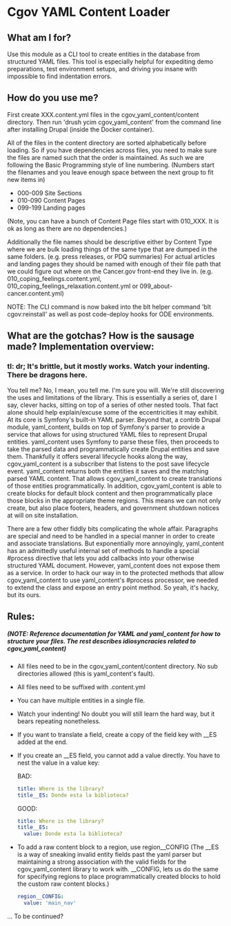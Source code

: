 # Cgov YAML Content Loader

## What am I for?

Use this module as a CLI tool to create entities in the database from structured YAML files.
This tool is especially helpful for expediting demo preparations, test environment setups, and driving you insane with impossible to find indentation errors.

## How do you use me?

First create XXX.content.yml files in the cgov_yaml_content/content directory. Then run 'drush ycim cgov_yaml_content' from the command line after installing Drupal (inside the Docker container).

All of the files in the content directory are sorted alphabetically before loading. So if you have dependencies across files, you need to make sure the files are named such that the order is maintained. As such we are following the Basic Programming style of line numbering. (Numbers start the filenames and you leave enough space between the next group to fit new items in)
* 000-009 Site Sections
* 010-090 Content Pages
* 099-199 Landing pages

(Note, you can have a bunch of Content Page files start with 010_XXX. It is ok as long as there are no dependencies.)

Additionally the file names should be descriptive either by Content Type where we are bulk loading things of the same type that are dumped in the same folders. (e.g. press releases, or PDQ summaries) For actual articles and landing pages they should be named with enough of their file path that we could figure out where on the Cancer.gov front-end they live in. (e.g. 010_coping_feelings.content.yml, 010_coping_feelings_relaxation.content.yml or 099_about-cancer.content.yml)


NOTE: The CLI command is now baked into the blt helper command 'blt cgov:reinstall' as well as post code-deploy hooks for ODE environments.

## What are the gotchas? How is the sausage made? Implementation overview:

### tl: dr; It's brittle, but it mostly works. Watch your indenting. There be dragons here.

You tell me? No, I mean, you tell me. I'm sure you will. We're still discovering the uses and limitations of the library. This is essentially a series of, dare I say, clever hacks, sitting on top of a series of other nested tools. That fact alone should help explain/excuse some of the eccentricities it may exhibit. At its core is Symfony's built-in YAML parser. Beyond that, a contrib Drupal module, yaml_content, builds on top of Symfony's parser to provide a service that allows for using structured YAML files to represent Drupal entities. yaml_content uses Symfony to parse these files, then proceeds to take the parsed data and programmatically create Drupal entities and save them. Thankfully it offers several lifecycle hooks along the way, cgov_yaml_content is a subscriber that listens to the post save lifecycle event. yaml_content returns both the entities it saves and the matching parsed YAML content. That allows cgov_yaml_content to create translations of those entities programmatically. In addition, cgov_yaml_content is able to create blocks for default block content and then programmatically place those blocks in the appropriate theme regions. This means we can not only create, but also place footers, headers, and government shutdown notices at will on site installation.

There are a few other fiddly bits complicating the whole affair. Paragraphs are special and need to be handled in a special manner in order to create and associate translations. But exponentially more annoyingly, yaml_content has an admittedly useful internal set of methods to handle a special #process directive that lets you add callbacks into your otherwise structured YAML document. However, yaml_content does not expose them as a service. In order to hack our way in to the protected methods that allow cgov_yaml_content to use yaml_content's #process processor, we needed to extend the class and expose an entry point method. So yeah, it's hacky, but its ours.

## Rules:

##### (NOTE: Reference documentation for YAML and yaml_content for how to structure your files. The rest describes idiosyncracies related to cgov_yaml_content)

* All files need to be in the cgov_yaml_content/content directory. No sub directories allowed (this is yaml_content's fault).

* All files need to be suffixed with .content.yml

* You can have multiple entities in a single file.

* Watch your indenting! No doubt you will still learn the hard way, but it bears repeating nonetheless.

* If you want to translate a field, create a copy of the field key with __ES added at the end.

* If you create an __ES field, you cannot add a value directly. You have to nest the value in a value key:

    BAD:
    ```yml
    title: Where is the library?
    title__ES: Donde esta la biblioteca?
    ```

    GOOD:
    ```yml
    title: Where is the library?
    title__ES:
      value: Donde esta la biblioteca?
    ```
* To add a raw content block to a region, use region__CONFIG (The __ES is a way of sneaking invalid entity fields past the yaml parser but maintaining a strong association with the valid fields for the cgov_yaml_content library to work with. __CONFIG, lets us do the same for specifying regions to place programmatically created blocks to hold the custom raw content blocks.)

  ```yml
  region__CONFIG:
    value: 'main_nav'
  ```

... To be continued?
